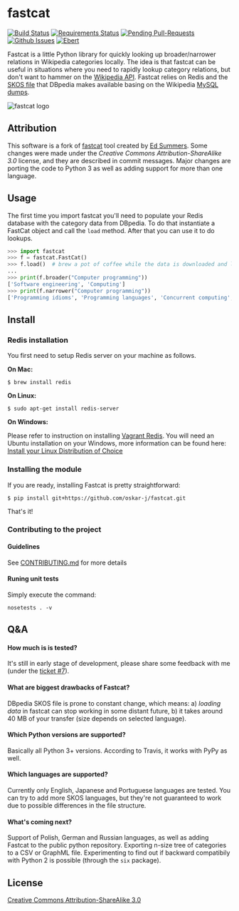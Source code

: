 fastcat
=======

[![Build Status](https://travis-ci.org/oskar-j/fastcat.svg?branch=master)](https://travis-ci.org/oskar-j/fastcat)
[![Requirements Status](https://requires.io/github/oskar-j/fastcat/requirements.svg?branch=master)](https://requires.io/github/oskar-j/fastcat/requirements/?branch=master)
[![Pending Pull-Requests](http://githubbadges.herokuapp.com/oskar-j/fastcat/pulls.svg?style=flat)](https://github.com/oskar-j/fastcat/pulls)
[![Github Issues](http://githubbadges.herokuapp.com/oskar-j/fastcat/issues.svg)](https://github.com/oskar-j/fastcat/issues)
[![Ebert](https://ebertapp.io/github/oskar-j/fastcat.svg)](https://ebertapp.io/github/oskar-j/fastcat)

Fastcat is a little Python library for quickly looking up broader/narrower 
relations in Wikipedia categories locally. The idea is that fastcat can be
useful in situations where you need to rapidly lookup category relations,
but don't want to hammer on the [Wikipedia
API](http://en.wikipedia.org/w/api.php). Fastcat relies on Redis and the 
[SKOS file](http://downloads.dbpedia.org/current/en/skos_categories_en.nt.bz2) that DBpedia makes available basing on 
the Wikipedia [MySQL dumps](http://dumps.wikimedia.org/enwiki/latest/).

![fastcat logo](http://datageek.pl/github/fastcat_logo-small.png)

Attribution
-----

This software is a fork of [fastcat](https://github.com/edsu/fastcat) tool created by [Ed Summers](https://github.com/edsu). 
Some changes were made under the *Creative Commons Attribution-ShareAlike 3.0* license, and they are described in commit 
messages. Major changes are porting the code to Python 3 as well as adding support for more than one language.
 
Usage
-----

The first time you import fastcat you'll need to populate your Redis database
with the category data from DBpedia. To do that instantiate a FastCat object
and call the `load` method. After that you can use it to do lookups.

```python
>>> import fastcat
>>> f = fastcat.FastCat()
>>> f.load()  # brew a pot of coffee while the data is downloaded and loaded into redis
...
>>> print(f.broader("Computer programming"))
['Software engineering', 'Computing']
>>> print(f.narrower("Computer programming"))
['Programming idioms', 'Programming languages', 'Concurrent computing', 'Source code', 'Refactoring', 'Data structures', 'Programming games', 'Computer programmers', 'Version control', 'Anti-patterns', 'Programming constructs', 'Algorithms', 'Web Services tools', 'Programming paradigms', 'Software optimization', 'Debugging', 'Computer programming tools', 'Computer libraries', 'Programming contests', 'Archive networks', 'Self-hosting software', 'Educational abstract machines', 'Software design patterns', 'Computer arithmetic']
```

Install
-------

### Redis installation

You first need to setup Redis server on your machine as follows.

**On Mac:**

```
$ brew install redis
```

**On Linux:**

```
$ sudo apt-get install redis-server
```

**On Windows:**

Please refer to instruction on installing [Vagrant Redis](https://github.com/ServiceStack/redis-windows). You will
need an Ubuntu installation on your Windows, more information can be found 
here: [Install your Linux Distribution of Choice](https://docs.microsoft.com/pl-pl/windows/wsl/install-win10)

### Installing the module

If you are ready, installing Fastcat is pretty straightforward:

```
$ pip install git+https://github.com/oskar-j/fastcat.git
```

That's it!

### Contributing to the project

#### Guidelines

See [CONTRIBUTING.md](https://github.com/oskar-j/fastcat/blob/master/CONTRIBUTING.md) for more details

#### Runing unit tests

Simply execute the command:

```
nosetests . -v
```

Q&A
-------

#### How much is is tested?

It's still in early stage of development, please share some feedback with me (under the [ticket #7](https://github.com/oskar-j/fastcat/issues/7)).

#### What are biggest drawbacks of Fastcat?

DBpedia SKOS file is prone to constant change, which means: a) *loading data* in fastcat can stop working 
in some distant future, b) it takes around 40 MB of your transfer (size depends on selected language).

#### Which Python versions are supported?

Basically all Python 3+ versions. According to Travis, it works with PyPy as well.

#### Which languages are supported?

Currently only English, Japanese and Portuguese languages are tested. You can try to add more SKOS languages, but 
they're not guaranteed to work due to possible differences in the file structure.

#### What's coming next?

Support of Polish, German and Russian languages, as well as adding Fastcat to the public python repository. 
Exporting n-size tree of categories to a CSV or GraphML file. Experimenting to find out if backward compatibily with Python 2 is possible (through the `six` package). 

License
-------

[Creative Commons Attribution-ShareAlike 3.0](http://creativecommons.org/licenses/by-sa/3.0/)
